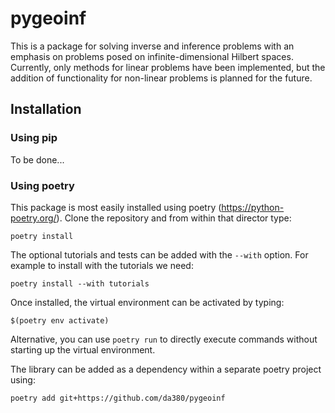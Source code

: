 # pygeoinf

This is a package for solving inverse and inference problems with an emphasis on problems posed on infinite-dimensional Hilbert spaces. Currently, only methods for linear problems have been implemented, but the addition of functionality for non-linear problems is planned for the future. 

## Installation


### Using pip

To be done...

### Using poetry

This package is most easily installed using poetry (https://python-poetry.org/). Clone the repository and from within that director type:

```
poetry install
```

The optional tutorials and tests can be added with the ```--with``` option. For example to install with the tutorials we need:

```
poetry install --with tutorials
```


Once installed, the virtual environment can be activated by typing:

```
$(poetry env activate)
```

Alternative, you can use ```poetry run``` to directly execute commands without starting up the virtual environment.

The library can be added as a dependency within a separate poetry project using:

```
poetry add git+https://github.com/da380/pygeoinf
```





